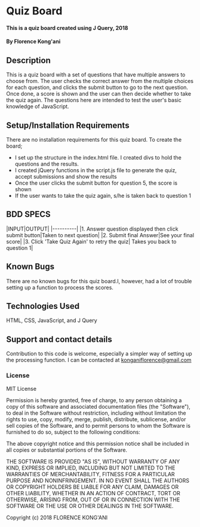 # Quiz Board
#### This is a quiz board created using J Query, 2018
#### By Florence Kong'ani
## Description
This is a quiz board with a set of questions that have multiple answers to choose from. The user checks the correct answer from the multiple choices for each question, and clicks the submit button to go to the next question. Once done, a score is shown and the user can then decide whether to take the quiz again. The questions here are intended to test the user's basic knowledge of JavaScript.
## Setup/Installation Requirements
There are no installation requirements for this quiz board. To create the board;
* I set up the structure in the index.html file. I created divs to hold the questions and the results.
* I created jQuery functions in the script.js file to generate the quiz, accept submissions and show the results
* Once the user clicks the submit button for question 5, the score is shown
* If the user wants to take the quiz again, s/he is taken back to question 1

## BDD SPECS
|INPUT|OUTPUT|
|----------|
|1. Answer question displayed then click submit button|Taken to next question|
|2. Submit final Answer|See your final score|
|3. Click 'Take Quiz Again' to retry the quiz| Takes you back to question 1|

## Known Bugs
There are no known bugs for this quiz board.I, however, had a lot of trouble setting up a function to process the scores.
## Technologies Used
HTML, CSS, JavaScript, and J Query
## Support and contact details
Contribution to this code is welcome, especially a simpler way of setting up the processing function. I can be contacted at konganiflorence@gmail.com
### License
MIT License

Permission is hereby granted, free of charge, to any person obtaining a copy
of this software and associated documentation files (the "Software"), to deal
in the Software without restriction, including without limitation the rights
to use, copy, modify, merge, publish, distribute, sublicense, and/or sell
copies of the Software, and to permit persons to whom the Software is
furnished to do so, subject to the following conditions:

The above copyright notice and this permission notice shall be included in all
copies or substantial portions of the Software.

THE SOFTWARE IS PROVIDED "AS IS", WITHOUT WARRANTY OF ANY KIND, EXPRESS OR
IMPLIED, INCLUDING BUT NOT LIMITED TO THE WARRANTIES OF MERCHANTABILITY,
FITNESS FOR A PARTICULAR PURPOSE AND NONINFRINGEMENT. IN NO EVENT SHALL THE
AUTHORS OR COPYRIGHT HOLDERS BE LIABLE FOR ANY CLAIM, DAMAGES OR OTHER
LIABILITY, WHETHER IN AN ACTION OF CONTRACT, TORT OR OTHERWISE, ARISING FROM,
OUT OF OR IN CONNECTION WITH THE SOFTWARE OR THE USE OR OTHER DEALINGS IN THE
SOFTWARE.

Copyright (c) 2018 FLORENCE KONG'ANI
